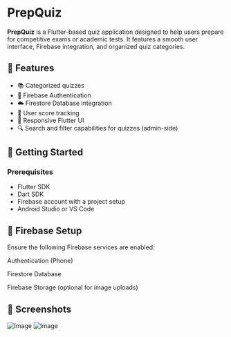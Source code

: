 # PrepQuiz

**PrepQuiz** is a Flutter-based quiz application designed to help users prepare for competitive exams or academic tests. It features a smooth user interface, Firebase integration, and organized quiz categories.

## 🚀 Features

- 📚 Categorized quizzes
- 🔐 Firebase Authentication
- ☁️ Firestore Database integration
- 🎯 User score tracking
- 📱 Responsive Flutter UI
- 🔍 Search and filter capabilities for quizzes (admin-side)


## 🔧 Getting Started

### Prerequisites

- Flutter SDK
- Dart SDK
- Firebase account with a project setup
- Android Studio or VS Code


## 🔐 Firebase Setup
Ensure the following Firebase services are enabled:

Authentication (Phone)

Firestore Database

Firebase Storage (optional for image uploads)

## 📸 Screenshots
![Image](https://github.com/user-attachments/assets/7a9aa94f-fae5-4484-a9c8-873c63f5a115)
![Image](https://github.com/user-attachments/assets/9bbe619a-6554-4f14-b5bc-355f8d110354)

